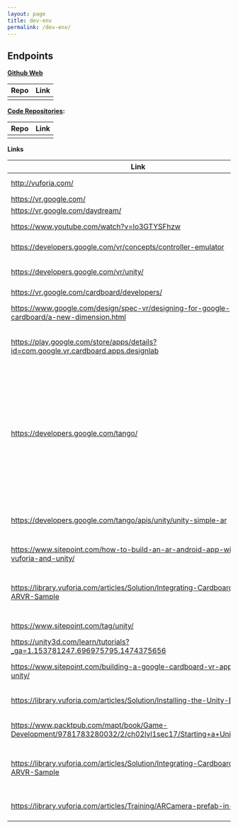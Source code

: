 ```yaml
---
layout: page
title: dev-env
permalink: /dev-env/
---
```

## Endpoints

**[Github Web](https://github.com/HSR-Semester-Arbeit2016/hsr-semester-arbeit2016.github.io)**

| Repo | Link |
| ---- | ---- |
|      |      |


**[Code Repositories]():**

| Repo | Link |
| ---- | ---- |
|      |      |

**Links**

| Link                                     | What                                     |
| ---------------------------------------- | ---------------------------------------- |
| http://vuforia.com/                      | AR platform                              |
| https://vr.google.com/                   | Google VR                                |
| https://vr.google.com/daydream/          | Daydream                                 |
| https://www.youtube.com/watch?v=lo3GTYSFhzw | Daydream Video                           |
| https://developers.google.com/vr/concepts/controller-emulator | Daydream Emulator                        |
| https://developers.google.com/vr/unity/  | Google VR SDK for Unity                  |
| https://vr.google.com/cardboard/developers/ | Cardboard                                |
| https://www.google.com/design/spec-vr/designing-for-google-cardboard/a-new-dimension.html | Designing for Google Cardboard           |
| https://play.google.com/store/apps/details?id=com.google.vr.cardboard.apps.designlab | Top Developer Cardboard Design Lab       |
| https://developers.google.com/tango/     | Tango is a platform that uses computer vision to give devices the ability to understand their position relative to the world around them. |
| https://developers.google.com/tango/apis/unity/unity-simple-ar | Simple Augmented Reality Unity           |
| https://www.sitepoint.com/how-to-build-an-ar-android-app-with-vuforia-and-unity/ | Tutorial AR Unity & Vuforia              |
| https://library.vuforia.com/articles/Solution/Integrating-Cardboard-to-the-ARVR-Sample | Integrating Cardboard to the AR/VR Sample |
| https://www.sitepoint.com/tag/unity/     | Unity Tutorials                          |
| https://unity3d.com/learn/tutorials?_ga=1.153781247.696975795.1474375656 | Unity Tutorials 2                        |
| https://www.sitepoint.com/building-a-google-cardboard-vr-app-in-unity/ | Cardboard Unity VR App                   |
| https://library.vuforia.com/articles/Solution/Installing-the-Unity-Extension | How install Vuforia in Unity             |
| https://www.packtpub.com/mapt/book/Game-Development/9781783280032/2/ch02lvl1sec17/Starting+a+Unity+project | Starting a Unity project                 |
| https://library.vuforia.com/articles/Solution/Integrating-Cardboard-to-the-ARVR-Sample | Integrating Cardboard to the AR/VR Sample |
| https://library.vuforia.com/articles/Training/ARCamera-prefab-in-Unity | ARCamera prefab in Unity                 |
